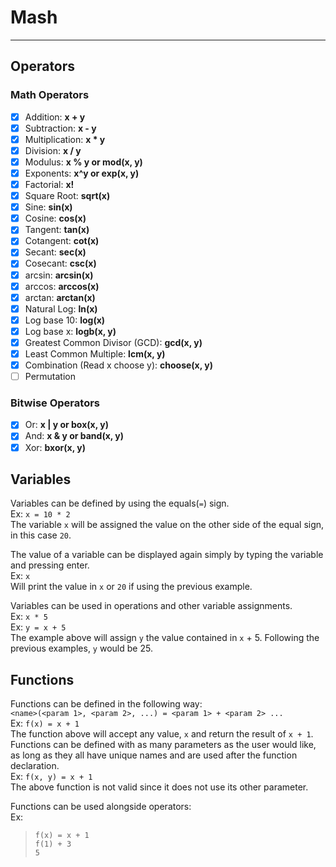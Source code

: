 # Mash

***

## Operators

### Math Operators

- [X] Addition: <b> x + y </b>
- [X] Subtraction: <b> x - y </b>
- [X] Multiplication: <b> x * y </b>
- [X] Division: <b> x / y </b>
- [X] Modulus: <b> x % y or mod(x, y) </b>
- [X] Exponents: <b> x^y or exp(x, y) </b>
- [X] Factorial: <b> x! </b>
- [X] Square Root: <b> sqrt(x) </b>
- [X] Sine: <b> sin(x) </b>
- [X] Cosine: <b> cos(x) </b>
- [X] Tangent: <b> tan(x) </b>
- [X] Cotangent: <b> cot(x) </b>
- [X] Secant: <b> sec(x) </b>
- [X] Cosecant: <b> csc(x) </b>
- [X] arcsin: <b> arcsin(x) </b>
- [X] arccos: <b> arccos(x) </b>
- [X] arctan: <b> arctan(x) </b>
- [X] Natural Log: <b> ln(x) </b>
- [X] Log base 10: <b> log(x) </b>
- [X] Log base x: <b> logb(x, y) </b>
- [X] Greatest Common Divisor (GCD): <b> gcd(x, y) </b>
- [X] Least Common Multiple: <b> lcm(x, y) </b>
- [X] Combination (Read x choose y): <b> choose(x, y) </b>
- [ ] Permutation

### Bitwise Operators

- [X] Or: <b> x | y or box(x, y) </b>
- [X] And: <b> x & y or band(x, y) </b>
- [X] Xor: <b> bxor(x, y) </b>

## Variables

Variables can be defined by using the equals(`=`) sign.  
Ex: `x = 10 * 2`  
The variable `x` will be assigned the value on the other side of the equal sign, in this case `20`.

The value of a variable can be displayed again simply by typing the variable and pressing enter.  
Ex: `x`  
Will print the value in `x` or `20` if using the previous example.

Variables can be used in operations and other variable assignments.  
Ex: `x * 5`  
Ex: `y = x + 5`  
The example above will assign `y` the value contained in `x` + 5. Following the previous examples, `y` would be 25.

## Functions

Functions can be defined in the following way:  
`<name>(<param 1>, <param 2>, ...) = <param 1> + <param 2> ...`  
Ex: `f(x) = x + 1`  
The function above will accept any value, `x` and return the result of `x + 1`.  
Functions can be defined with as many parameters as the user would like, as long as they all have unique names and are
used after the function declaration.  
Ex: `f(x, y) = x + 1`  
The above function is not valid since it does not use its other parameter.  

Functions can be used alongside operators:  
Ex:  
> `f(x) = x + 1`  
> `f(1) + 3`  
> `5`

